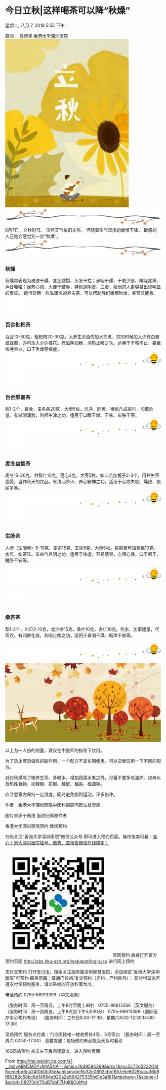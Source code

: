 # 今日立秋|这样喝茶可以降“秋燥”
星期二, 八月 7, 2018
5:55 下午

原创： 翁庚民  [香港大学深圳医院]()
![](https://raw.githubusercontent.com/tpxipster/tpxGalaxy/master/vnote笔记汇/今日立秋，这样喝茶可以降“秋燥”.md/49b927a6c0c63bb279beab932854fc40.jpg)
![](https://raw.githubusercontent.com/tpxipster/tpxGalaxy/master/vnote笔记汇/今日立秋，这样喝茶可以降“秋燥”.md/9ae878ab723bdec31c9c904da28fa856.png)
8月7日，立秋时节。
虽然天气依旧炎热，
但随着空气湿度的缓慢下降，
敏感的人还是会感觉到一丝“秋燥”。
![](https://raw.githubusercontent.com/tpxipster/tpxGalaxy/master/vnote笔记汇/今日立秋，这样喝茶可以降“秋燥”.md/9ae878ab723bdec31c9c904da28fa856.png)

### 秋燥
秋燥常表现为皮肤干燥、甚至皲裂、头发干枯；鼻咽干燥、干咳少痰、喉咙疼痛、声音嘶哑；燥热心烦、大便干结等，特别是阴虚、血虚、瘦弱的人更容易出现明显的反应。
适当饮用一些滋润性的养生茶，可以帮助我们缓解秋燥，美容又健身。
![](https://raw.githubusercontent.com/tpxipster/tpxGalaxy/master/vnote笔记汇/今日立秋，这样喝茶可以降“秋燥”.md/ef20d7f7425386d9c485ae50d394c4b9.gif)
### 百合枇杷茶
百合10-30克，枇杷肉20-30克。入养生茶壶内加水煎煮，饮的时候加入少许白糖或蜂蜜，亦可放入少许桂花。有滋阴润肺，清热止咳之功。适用于干咳不止，甚至咳唾带血，口干舌燥等病症。
![](https://raw.githubusercontent.com/tpxipster/tpxGalaxy/master/vnote笔记汇/今日立秋，这样喝茶可以降“秋燥”.md/ae625ddff9fe9875db15ebc26e2c17e8.png)
![](https://raw.githubusercontent.com/tpxipster/tpxGalaxy/master/vnote笔记汇/今日立秋，这样喝茶可以降“秋燥”.md/ef20d7f7425386d9c485ae50d394c4b9.gif)
### 百合梨蜜茶
梨1-2个，百合、麦冬各20克，大枣5枚。洗净，同煮，待梨八成熟时，加蜜适量。有滋阴润肺，利咽生津之功。适用于口眼干燥、干咳、皮肤干等。
![](https://raw.githubusercontent.com/tpxipster/tpxGalaxy/master/vnote笔记汇/今日立秋，这样喝茶可以降“秋燥”.md/ae625ddff9fe9875db15ebc26e2c17e8.png)
![](https://raw.githubusercontent.com/tpxipster/tpxGalaxy/master/vnote笔记汇/今日立秋，这样喝茶可以降“秋燥”.md/ef20d7f7425386d9c485ae50d394c4b9.gif)
### 麦冬益智茶
麦冬15-30克，益智仁10克，莲心3克，大枣5枚，如口苦加栀子2-3个。用养生茶壶煲，当作秋天的饮品。有清心降火、养心安神之功。适用于心烦失眠、燥热、夜尿多等。
![](https://raw.githubusercontent.com/tpxipster/tpxGalaxy/master/vnote笔记汇/今日立秋，这样喝茶可以降“秋燥”.md/ae625ddff9fe9875db15ebc26e2c17e8.png)
![](https://raw.githubusercontent.com/tpxipster/tpxGalaxy/master/vnote笔记汇/今日立秋，这样喝茶可以降“秋燥”.md/ef20d7f7425386d9c485ae50d394c4b9.gif)
### 生脉茶
人参（生晒参）5-10克、麦冬15克、五味5克，大枣5枚。易感冒可加黄芪10克。水煎，如茶饮。有益气养阴之功。适用于体虚，容易感冒，心慌心悸，口干咽干，睡卧不安等。

![](https://raw.githubusercontent.com/tpxipster/tpxGalaxy/master/vnote笔记汇/今日立秋，这样喝茶可以降“秋燥”.md/ae625ddff9fe9875db15ebc26e2c17e8.png)

![](https://raw.githubusercontent.com/tpxipster/tpxGalaxy/master/vnote笔记汇/今日立秋，这样喝茶可以降“秋燥”.md/ef20d7f7425386d9c485ae50d394c4b9.gif)
### 桑杏茶

梨1-2个，川贝3-10克，北沙参15克，桑叶10克，杏仁10克。煎水，加蜜适量，代茶饮。有润肺化痰，利咽止咳之功。适用于鼻咽干燥、咽痒干咳等。

![](https://raw.githubusercontent.com/tpxipster/tpxGalaxy/master/vnote笔记汇/今日立秋，这样喝茶可以降“秋燥”.md/ae625ddff9fe9875db15ebc26e2c17e8.png)

![](https://raw.githubusercontent.com/tpxipster/tpxGalaxy/master/vnote笔记汇/今日立秋，这样喝茶可以降“秋燥”.md/ae85c88bb3f2d86ffd9f78b591fe0509.jpg)

以上为一人份的剂量，建议在中医师的指导下饮用。

为了防止寒热偏性的副作用，一个配方不宜长期使用，可以交替饮用一下不同的配方。

对付秋燥除了喝养生茶、多喝水、增加蔬菜水果之外，尽量不要多吃油炸、烧烤以及热性食物，如辣椒、花椒、桂皮、榴莲、桂圆等。

应注意室内保持一定湿度。同时避免剧烈运动，汗多伤津。

作者：香港大学深圳医院中医科副顾问医生翁庚民

图片来源于网络 版权归属原作者

香港大学深圳医院预约
微信预约

扫码关注“香港大学深圳医院”微信公众号 即可进入预约页面。操作指南可看：[省心！港大深圳医院挂号、缴费、查报告微信在线搞定！](http://mp.weixin.qq.com/s?__biz=MjM5MDYyMjA5NA==&mid=2649590608&idx=1&sn=463249a795f32ac49ff595c13755b42d&chksm=be5b23b1892caaa77a7aac607811ddd8d37ceec62c8d3c6c670f64b9d099bbbcdd6fd4254ae3&scene=21#wechat_redirect)

![](https://raw.githubusercontent.com/tpxipster/tpxGalaxy/master/vnote笔记汇/今日立秋，这样喝茶可以降“秋燥”.md/26d623616ff8f0514a0222e89ea6338e.jpg)
官网预约
直接打开官方预约页面  http://abs.hku-szh.org/webappt/login.jsp  进行网上预约

支付宝预约
打开支付宝，搜索关注服务窗深圳智慧医院，添加绑定“香港大学深圳医院”可预约
服务范围：普通门诊初/复诊预约（牙科、产科除外）；
部分科室未开通支付宝预约服务，请以系统的开放科室为准。

电话预约
0755-86913399（中文服务）

（服务时间：周一至周日，上午8时至晚上8时）
0755-86913366（英文服务）
（服务时间：周一到周五，上午8点到下午5点30分）
0755-86913388（国际医疗中心预约专线）
（服务时间：工作日8:00-17:30，星期六8:00-12:30,14:00-17:30）

现场预约
服务点位置：门诊医技楼一楼收费处4号、5号窗口
（服务时间：周一至周六  07:50-17:30）
温馨提醒：现场预约未必能当天及时看诊

160网站预约
点击左下角阅读原文，进入预约页面

 From <http://mp.weixin.qq.com/s?__biz=MjM5MDYyMjA5NA==&mid=2649594369&idx=1&sn=5c72d52320148cedebd6ca24f0b0b35e&chksm=be5b32e0892cbbf657e5e6028bacaf6b9f86282c58bc8d14584e920a2e564275335b61e3a161&mpshare=1&scene=1&srcid=08070oV70uB7sbF7UgKIjOgI#rd>

